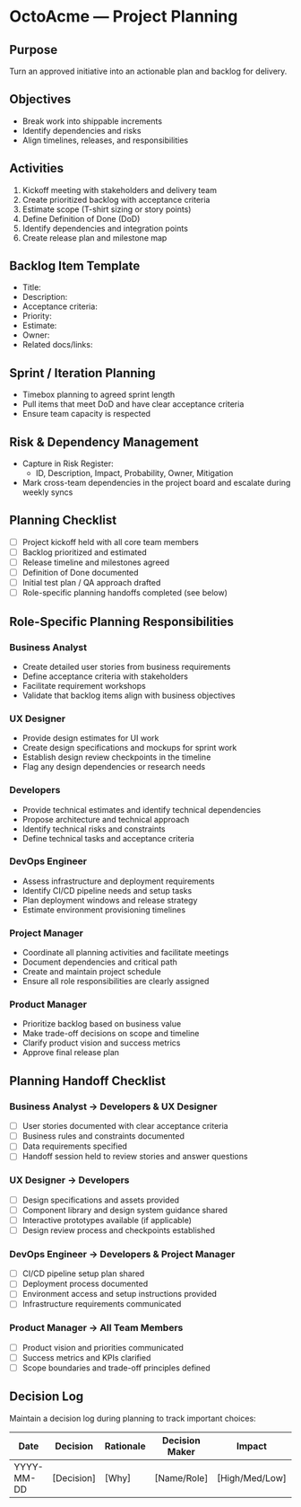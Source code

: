 # OctoAcme — Project Planning

## Purpose
Turn an approved initiative into an actionable plan and backlog for delivery.

## Objectives
- Break work into shippable increments
- Identify dependencies and risks
- Align timelines, releases, and responsibilities

## Activities
1. Kickoff meeting with stakeholders and delivery team
2. Create prioritized backlog with acceptance criteria
3. Estimate scope (T-shirt sizing or story points)
4. Define Definition of Done (DoD)
5. Identify dependencies and integration points
6. Create release plan and milestone map

## Backlog Item Template
- Title:
- Description:
- Acceptance criteria:
- Priority:
- Estimate:
- Owner:
- Related docs/links:

## Sprint / Iteration Planning
- Timebox planning to agreed sprint length
- Pull items that meet DoD and have clear acceptance criteria
- Ensure team capacity is respected

## Risk & Dependency Management
- Capture in Risk Register:
  - ID, Description, Impact, Probability, Owner, Mitigation
- Mark cross-team dependencies in the project board and escalate during weekly syncs

## Planning Checklist
- [ ] Project kickoff held with all core team members
- [ ] Backlog prioritized and estimated
- [ ] Release timeline and milestones agreed
- [ ] Definition of Done documented
- [ ] Initial test plan / QA approach drafted
- [ ] Role-specific planning handoffs completed (see below)

## Role-Specific Planning Responsibilities

### Business Analyst
- Create detailed user stories from business requirements
- Define acceptance criteria with stakeholders
- Facilitate requirement workshops
- Validate that backlog items align with business objectives

### UX Designer
- Provide design estimates for UI work
- Create design specifications and mockups for sprint work
- Establish design review checkpoints in the timeline
- Flag any design dependencies or research needs

### Developers
- Provide technical estimates and identify technical dependencies
- Propose architecture and technical approach
- Identify technical risks and constraints
- Define technical tasks and acceptance criteria

### DevOps Engineer
- Assess infrastructure and deployment requirements
- Identify CI/CD pipeline needs and setup tasks
- Plan deployment windows and release strategy
- Estimate environment provisioning timelines

### Project Manager
- Coordinate all planning activities and facilitate meetings
- Document dependencies and critical path
- Create and maintain project schedule
- Ensure all role responsibilities are clearly assigned

### Product Manager
- Prioritize backlog based on business value
- Make trade-off decisions on scope and timeline
- Clarify product vision and success metrics
- Approve final release plan

## Planning Handoff Checklist

### Business Analyst → Developers & UX Designer
- [ ] User stories documented with clear acceptance criteria
- [ ] Business rules and constraints documented
- [ ] Data requirements specified
- [ ] Handoff session held to review stories and answer questions

### UX Designer → Developers
- [ ] Design specifications and assets provided
- [ ] Component library and design system guidance shared
- [ ] Interactive prototypes available (if applicable)
- [ ] Design review process and checkpoints established

### DevOps Engineer → Developers & Project Manager
- [ ] CI/CD pipeline setup plan shared
- [ ] Deployment process documented
- [ ] Environment access and setup instructions provided
- [ ] Infrastructure requirements communicated

### Product Manager → All Team Members
- [ ] Product vision and priorities communicated
- [ ] Success metrics and KPIs clarified
- [ ] Scope boundaries and trade-off principles defined

## Decision Log
Maintain a decision log during planning to track important choices:

| Date | Decision | Rationale | Decision Maker | Impact | Consulted Roles |
|------|----------|-----------|----------------|--------|-----------------|
| YYYY-MM-DD | [Decision] | [Why] | [Name/Role] | [High/Med/Low] | [Roles involved] |
